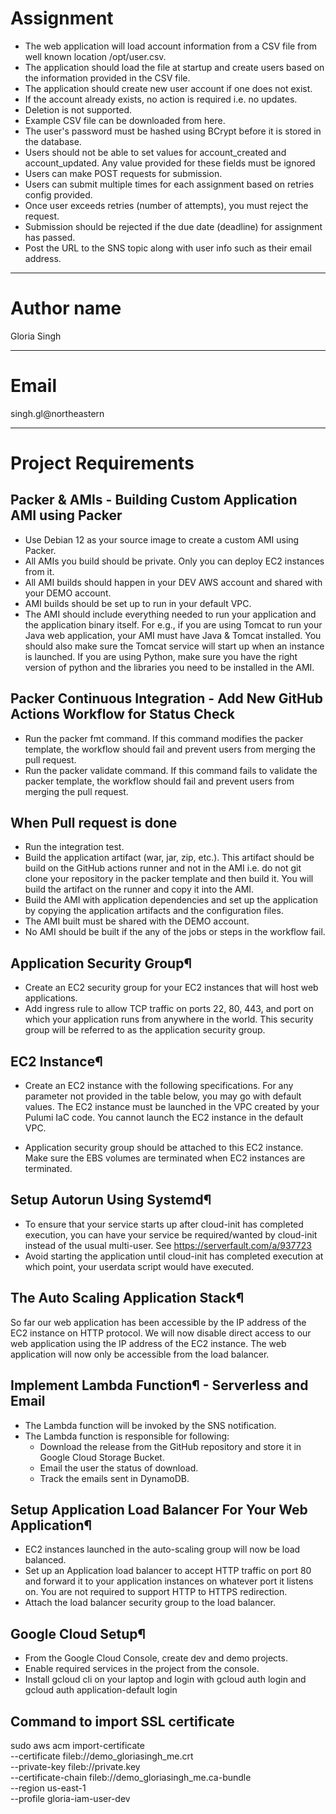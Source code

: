# Assignment

- The web application will load account information from a CSV file from well known location /opt/user.csv.
- The application should load the file at startup and create users based on the information provided in the CSV file.
- The application should create new user account if one does not exist.
- If the account already exists, no action is required i.e. no updates.
- Deletion is not supported.
- Example CSV file can be downloaded from here.
- The user's password must be hashed using BCrypt before it is stored in the database.
- Users should not be able to set values for account_created and account_updated. Any value provided for these fields must be ignored
- Users can make POST requests for submission.
- Users can submit multiple times for each assignment based on retries config provided.
- Once user exceeds retries (number of attempts), you must reject the request.
- Submission should be rejected if the due date (deadline) for assignment has passed.
- Post the URL to the SNS topic along with user info such as their email address.

------------------------------
# Author name
Gloria Singh

------------------------------
# Email
singh.gl@northeastern 

------------------------------
# Project Requirements

## Packer & AMIs - Building Custom Application AMI using Packer

- Use Debian 12 as your source image to create a custom AMI using Packer.
- All AMIs you build should be private. Only you can deploy EC2 instances from it.
- All AMI builds should happen in your DEV AWS account and shared with your DEMO account.
- AMI builds should be set up to run in your default VPC.
- The AMI should include everything needed to run your application and the application binary itself. For e.g., if you are using Tomcat to run your Java web application, your AMI must have Java & Tomcat installed. You should also make sure the Tomcat service will start up when an instance is launched. If you are using Python, make sure you have the right version of python and the libraries you need to be installed in the AMI.

## Packer Continuous Integration - Add New GitHub Actions Workflow for Status Check

- Run the packer fmt command. If this command modifies the packer template, the workflow should fail and prevent users from merging the pull request.
- Run the packer validate command. If this command fails to validate the packer template, the workflow should fail and prevent users from merging the pull request.

## When Pull request is done

- Run the integration test.
- Build the application artifact (war, jar, zip, etc.). This artifact should be build on the GitHub actions runner and not in the AMI i.e. do not git clone your repository in the packer template and then build it. You will build the artifact on the runner and copy it into the AMI.
- Build the AMI with application dependencies and set up the application by copying the application artifacts and the configuration files.
- The AMI built must be shared with the DEMO account.
- No AMI should be built if the any of the jobs or steps in the workflow fail.

## Application Security Group¶
- Create an EC2 security group for your EC2 instances that will host web applications.
- Add ingress rule to allow TCP traffic on ports 22, 80, 443, and port on which your application runs from anywhere in the world.
This security group will be referred to as the application security group.

## EC2 Instance¶
- Create an EC2 instance with the following specifications. For any parameter not provided in the table below, you may go with default values. The EC2 instance must be launched in the VPC created by your Pulumi IaC code. You cannot launch the EC2 instance in the default VPC.

- Application security group should be attached to this EC2 instance.
Make sure the EBS volumes are terminated when EC2 instances are terminated.

## Setup Autorun Using Systemd¶

- To ensure that your service starts up after cloud-init has completed execution, you can have your service be required/wanted by cloud-init instead of the usual multi-user. See https://serverfault.com/a/937723
- Avoid starting the application until cloud-init has completed execution at which point, your userdata script would have executed.

## The Auto Scaling Application Stack¶
So far our web application has been accessible by the IP address of the EC2 instance on HTTP protocol. We will now disable direct access to our web application using the IP address of the EC2 instance. The web application will now only be accessible from the load balancer.

## Implement Lambda Function¶ - Serverless and Email
- The Lambda function will be invoked by the SNS notification.
- The Lambda function is responsible for following:
  - Download the release from the GitHub repository and store it in Google Cloud Storage Bucket.
  - Email the user the status of download.
  - Track the emails sent in DynamoDB.

## Setup Application Load Balancer For Your Web Application¶
- EC2 instances launched in the auto-scaling group will now be load balanced.
- Set up an Application load balancer to accept HTTP traffic on port 80 and forward it to your application instances on whatever port it listens on. You are not required to support HTTP to HTTPS redirection.
- Attach the load balancer security group to the load balancer.

## Google Cloud Setup¶
- From the Google Cloud Console, create dev and demo projects.
- Enable required services in the project from the console.
- Install gcloud cli on your laptop and login with gcloud auth login and gcloud auth application-default login

## Command to import SSL certificate

 sudo aws acm import-certificate \
    --certificate fileb://demo_gloriasingh_me.crt \
    --private-key fileb://private.key \
    --certificate-chain fileb://demo_gloriasingh_me.ca-bundle \
    --region us-east-1 \
    --profile gloria-iam-user-dev


